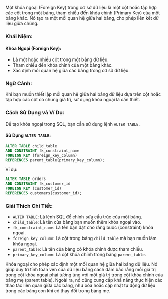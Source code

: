 Một khóa ngoại (Foreign Key) trong cơ sở dữ liệu là một cột hoặc tập hợp các cột trong một bảng, tham chiếu đến khóa chính (Primary Key) của một bảng khác. Nó tạo ra một mối quan hệ giữa hai bảng, cho phép liên kết dữ liệu giữa chúng.

### Khái Niệm:

#### Khóa Ngoại (Foreign Key):

- Là một hoặc nhiều cột trong một bảng dữ liệu.
- Tham chiếu đến khóa chính của một bảng khác.
- Xác định mối quan hệ giữa các bảng trong cơ sở dữ liệu.

### Ngữ Cảnh:

Khi bạn muốn thiết lập mối quan hệ giữa hai bảng dữ liệu dựa trên cột hoặc tập hợp các cột có chung giá trị, sử dụng khóa ngoại là cần thiết.

### Cách Sử Dụng và Ví Dụ:

Để tạo khóa ngoại trong SQL, bạn cần sử dụng lệnh `ALTER TABLE`.

#### Sử Dụng `ALTER TABLE`:

```sql
ALTER TABLE child_table
ADD CONSTRAINT fk_constraint_name
FOREIGN KEY (foreign_key_column)
REFERENCES parent_table(primary_key_column);
```

Ví dụ:

```sql
ALTER TABLE orders
ADD CONSTRAINT fk_customer_id
FOREIGN KEY (customer_id)
REFERENCES customers(customer_id);
```

### Giải Thích Chi Tiết:

- `ALTER TABLE`: Là lệnh SQL để chỉnh sửa cấu trúc của một bảng.
- `child_table`: Là tên của bảng bạn muốn thêm khóa ngoại vào.
- `fk_constraint_name`: Là tên bạn đặt cho ràng buộc (constraint) khóa ngoại.
- `foreign_key_column`: Là cột trong bảng `child_table` mà bạn muốn làm khóa ngoại.
- `parent_table`: Là tên của bảng có khóa chính được tham chiếu.
- `primary_key_column`: Là cột khóa chính trong bảng `parent_table`.

Khóa ngoại cho phép xác định một mối quan hệ giữa hai bảng dữ liệu. Nó giúp duy trì tính toàn vẹn của dữ liệu bằng cách đảm bảo rằng mỗi giá trị trong cột khóa ngoại phải tương ứng với một giá trị trong cột khóa chính của bảng mẹ (parent table). Ngoài ra, nó cũng cung cấp khả năng thực hiện các thao tác liên quan giữa các bảng, như xóa hoặc cập nhật tự động dữ liệu trong các bảng con khi có thay đổi trong bảng mẹ.
